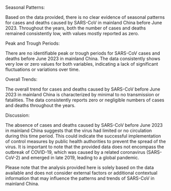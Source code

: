 Seasonal Patterns:

Based on the data provided, there is no clear evidence of seasonal patterns for cases and deaths caused by SARS-CoV in mainland China before June 2023. Throughout the years, both the number of cases and deaths remained consistently low, with values mostly reported as zero.

Peak and Trough Periods:

There are no identifiable peak or trough periods for SARS-CoV cases and deaths before June 2023 in mainland China. The data consistently shows very low or zero values for both variables, indicating a lack of significant fluctuations or variations over time.

Overall Trends:

The overall trend for cases and deaths caused by SARS-CoV before June 2023 in mainland China is characterized by minimal to no transmission or fatalities. The data consistently reports zero or negligible numbers of cases and deaths throughout the years.

Discussion:

The absence of cases and deaths caused by SARS-CoV before June 2023 in mainland China suggests that the virus had limited or no circulation during this time period. This could indicate the successful implementation of control measures by public health authorities to prevent the spread of the virus. It is important to note that the provided data does not encompass the outbreak of COVID-19, which was caused by a related coronavirus (SARS-CoV-2) and emerged in late 2019, leading to a global pandemic.

Please note that the analysis provided here is solely based on the data available and does not consider external factors or additional contextual information that may influence the patterns and trends of SARS-CoV in mainland China.